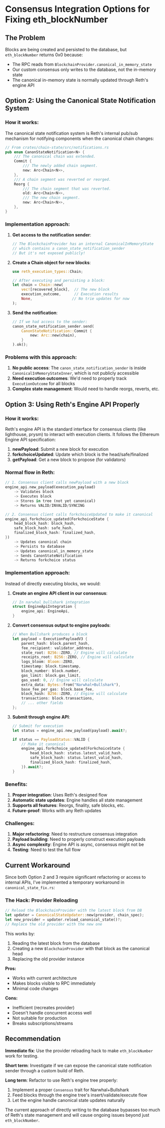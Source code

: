 # Consensus Integration Options for Fixing eth_blockNumber

## The Problem

Blocks are being created and persisted to the database, but `eth_blockNumber` returns 0x0 because:
- The RPC reads from `BlockchainProvider.canonical_in_memory_state`
- Our custom consensus only writes to the database, not the in-memory state
- The canonical in-memory state is normally updated through Reth's engine API

## Option 2: Using the Canonical State Notification System

### How it works:

The canonical state notification system is Reth's internal pub/sub mechanism for notifying components when the canonical chain changes:

```rust
// From crates/chain-state/src/notifications.rs
pub enum CanonStateNotification<N> {
    /// The canonical chain was extended.
    Commit {
        /// The newly added chain segment.
        new: Arc<Chain<N>>,
    },
    /// A chain segment was reverted or reorged.
    Reorg {
        /// The chain segment that was reverted.
        old: Arc<Chain<N>>,
        /// The new chain segment.
        new: Arc<Chain<N>>,
    },
}
```

### Implementation approach:

1. **Get access to the notification sender**:
   ```rust
   // The BlockchainProvider has an internal CanonicalInMemoryState
   // which contains a canon_state_notification_sender
   // But it's not exposed publicly!
   ```

2. **Create a Chain object for new blocks**:
   ```rust
   use reth_execution_types::Chain;
   
   // After executing and persisting a block:
   let chain = Chain::new(
       vec![recovered_block],  // The new block
       execution_outcome,      // Execution results
       None,                  // No trie updates for now
   );
   ```

3. **Send the notification**:
   ```rust
   // If we had access to the sender:
   canon_state_notification_sender.send(
       CanonStateNotification::Commit {
           new: Arc::new(chain),
       }
   ).ok();
   ```

### Problems with this approach:

1. **No public access**: The `canon_state_notification_sender` is inside `CanonicalInMemoryStateInner`, which is not publicly accessible
2. **Need execution outcomes**: We'd need to properly track `ExecutionOutcome` for all blocks
3. **Complex state management**: Would need to handle reorgs, reverts, etc.

## Option 3: Using Reth's Engine API Properly

### How it works:

Reth's engine API is the standard interface for consensus clients (like lighthouse, prysm) to interact with execution clients. It follows the Ethereum Engine API specification:

1. **newPayload**: Submit a new block for execution
2. **forkchoiceUpdated**: Update which block is the head/safe/finalized
3. **getPayload**: Get a new block to propose (for validators)

### Normal flow in Reth:

```rust
// 1. Consensus client calls newPayload with a new block
engine_api.new_payload(execution_payload)
    -> Validates block
    -> Executes block  
    -> Stores in tree (not yet canonical)
    -> Returns VALID/INVALID/SYNCING

// 2. Consensus client calls forkchoiceUpdated to make it canonical
engine_api.forkchoice_updated(ForkchoiceState {
    head_block_hash: block_hash,
    safe_block_hash: safe_hash,
    finalized_block_hash: finalized_hash,
})
    -> Updates canonical chain
    -> Persists to database
    -> Updates canonical_in_memory_state
    -> Sends CanonStateNotification
    -> Returns forkchoice status
```

### Implementation approach:

Instead of directly executing blocks, we would:

1. **Create an engine API client in our consensus**:
   ```rust
   // In narwhal_bullshark integration
   struct EngineApiIntegration {
       engine_api: EngineApi,
   }
   ```

2. **Convert consensus output to engine payloads**:
   ```rust
   // When Bullshark produces a block
   let payload = ExecutionPayloadV3 {
       parent_hash: block.parent_hash,
       fee_recipient: validator_address,
       state_root: B256::ZERO, // Engine will calculate
       receipts_root: B256::ZERO, // Engine will calculate
       logs_bloom: Bloom::ZERO,
       timestamp: block.timestamp,
       block_number: block.number,
       gas_limit: block.gas_limit,
       gas_used: 0, // Engine will calculate
       extra_data: Bytes::from("Narwhal+Bullshark"),
       base_fee_per_gas: block.base_fee,
       block_hash: B256::ZERO, // Engine will calculate
       transactions: block.transactions,
       // ... other fields
   };
   ```

3. **Submit through engine API**:
   ```rust
   // Submit for execution
   let status = engine_api.new_payload(payload).await?;
   
   if status == PayloadStatus::VALID {
       // Make it canonical
       engine_api.forkchoice_updated(ForkchoiceState {
           head_block_hash: status.latest_valid_hash,
           safe_block_hash: status.latest_valid_hash,
           finalized_block_hash: finalized_hash,
       }).await?;
   }
   ```

### Benefits:

1. **Proper integration**: Uses Reth's designed flow
2. **Automatic state updates**: Engine handles all state management
3. **Supports all features**: Reorgs, finality, safe blocks, etc.
4. **Future-proof**: Works with any Reth updates

### Challenges:

1. **Major refactoring**: Need to restructure consensus integration
2. **Payload building**: Need to properly construct execution payloads
3. **Async complexity**: Engine API is async, consensus might not be
4. **Testing**: Need to test the full flow

## Current Workaround

Since both Option 2 and 3 require significant refactoring or access to internal APIs, I've implemented a temporary workaround in `canonical_state_fix.rs`:

### The Hack: Provider Reloading

```rust
// Reload the BlockchainProvider with the latest block from DB
let updater = CanonicalStateUpdater::new(provider, chain_spec);
let new_provider = updater.reload_canonical_state()?;
// Replace the old provider with the new one
```

This works by:
1. Reading the latest block from the database
2. Creating a new `BlockchainProvider` with that block as the canonical head
3. Replacing the old provider instance

**Pros:**
- Works with current architecture
- Makes blocks visible to RPC immediately
- Minimal code changes

**Cons:**
- Inefficient (recreates provider)
- Doesn't handle concurrent access well
- Not suitable for production
- Breaks subscriptions/streams

## Recommendation

**Immediate fix**: Use the provider reloading hack to make `eth_blockNumber` work for testing.

**Short term**: Investigate if we can expose the canonical state notification sender through a custom build of Reth.

**Long term**: Refactor to use Reth's engine tree properly:
1. Implement a proper `Consensus` trait for Narwhal+Bullshark
2. Feed blocks through the engine tree's insert/validate/execute flow
3. Let the engine handle canonical state updates naturally

The current approach of directly writing to the database bypasses too much of Reth's state management and will cause ongoing issues beyond just `eth_blockNumber`.